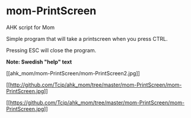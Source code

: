 # mom-PrintScreen
AHK script for Mom

Simple program that will take a printscreen when you press CTRL.

Pressing ESC will close the program.

**Note: Swedish "help"  text**

[[ahk_mom/mom-PrintScreen/mom-PrintScreen2.jpg]]

[[http://github.com/Tcip/ahk_mom/tree/master/mom-PrintScreen/mom-PrintScreen.jpg]]

[[https://github.com/Tcip/ahk_mom/tree/master/mom-PrintScreen/mom-PrintScreen.jpg]]
